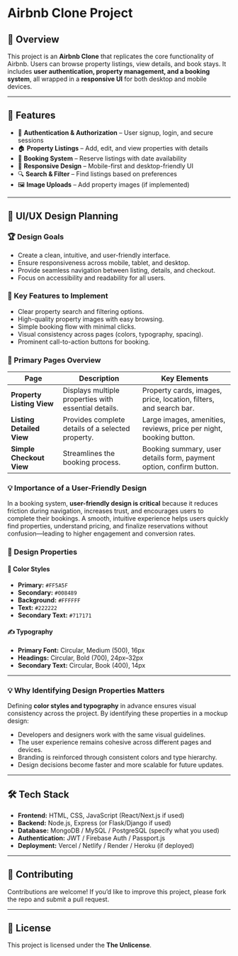 # Airbnb Clone Project

## 📌 Overview

This project is an **Airbnb Clone** that replicates the core functionality of Airbnb. Users can browse property listings, view details, and book stays. It includes **user authentication, property management, and a booking system**, all wrapped in a **responsive UI** for both desktop and mobile devices.

---

## 🚀 Features

* 🔑 **Authentication & Authorization** – User signup, login, and secure sessions
* 🏠 **Property Listings** – Add, edit, and view properties with details
* 📅 **Booking System** – Reserve listings with date availability
* 📱 **Responsive Design** – Mobile-first and desktop-friendly UI
* 🔍 **Search & Filter** – Find listings based on preferences
* 🖼 **Image Uploads** – Add property images (if implemented)

---

## 🎨 UI/UX Design Planning  

### 🏆 Design Goals  
- Create a clean, intuitive, and user-friendly interface.  
- Ensure responsiveness across mobile, tablet, and desktop.  
- Provide seamless navigation between listing, details, and checkout.  
- Focus on accessibility and readability for all users.  

### 🔑 Key Features to Implement  
- Clear property search and filtering options.  
- High-quality property images with easy browsing.  
- Simple booking flow with minimal clicks.  
- Visual consistency across pages (colors, typography, spacing).  
- Prominent call-to-action buttons for booking.  

### 📄 Primary Pages Overview  

| Page | Description | Key Elements |  
|------|-------------|--------------|  
| **Property Listing View** | Displays multiple properties with essential details. | Property cards, images, price, location, filters, and search bar. |  
| **Listing Detailed View** | Provides complete details of a selected property. | Large images, amenities, reviews, price per night, booking button. |  
| **Simple Checkout View** | Streamlines the booking process. | Booking summary, user details form, payment option, confirm button. |  

### 💡 Importance of a User-Friendly Design  
In a booking system, **user-friendly design is critical** because it reduces friction during navigation, increases trust, and encourages users to complete their bookings. A smooth, intuitive experience helps users quickly find properties, understand pricing, and finalize reservations without confusion—leading to higher engagement and conversion rates.

### 🎨 Design Properties  

#### 🎨 Color Styles  
- **Primary:** `#FF5A5F`  
- **Secondary:** `#008489`  
- **Background:** `#FFFFFF`  
- **Text:** `#222222`  
- **Secondary Text:** `#717171`  

#### ✍️ Typography  
- **Primary Font:** Circular, Medium (500), 16px  
- **Headings:** Circular, Bold (700), 24px–32px  
- **Secondary Text:** Circular, Book (400), 14px  

---

### 💡 Why Identifying Design Properties Matters  
Defining **color styles and typography** in advance ensures visual consistency across the project. By identifying these properties in a mockup design:  
- Developers and designers work with the same visual guidelines.  
- The user experience remains cohesive across different pages and devices.  
- Branding is reinforced through consistent colors and type hierarchy.  
- Design decisions become faster and more scalable for future updates.  


---

## 🛠 Tech Stack

* **Frontend:** HTML, CSS, JavaScript (React/Next.js if used)
* **Backend:** Node.js, Express (or Flask/Django if used)
* **Database:** MongoDB / MySQL / PostgreSQL (specify what you used)
* **Authentication:** JWT / Firebase Auth / Passport.js
* **Deployment:** Vercel / Netlify / Render / Heroku (if deployed)

---

## 🤝 Contributing

Contributions are welcome! If you’d like to improve this project, please fork the repo and submit a pull request.

---

## 📜 License

This project is licensed under the **The Unlicense**.
